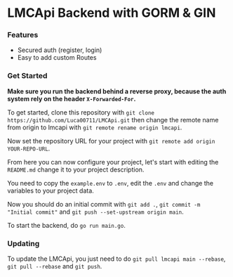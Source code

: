 # LMCApi Backend with GORM & GIN

### Features

- Secured auth (register, login)
- Easy to add custom Routes

### Get Started
**Make sure you run the backend behind a reverse proxy,
because the auth system rely on the header `X-Forwarded-For`.**

To get started,
clone this repository with `git clone https://github.com/Luca00711/LMCApi.git`
then change the remote name from origin to lmcapi with
`git remote rename origin lmcapi`.

Now set the repository URL for your project with
`git remote add origin YOUR-REPO-URL`.

From here you can now configure your project, let's start with
editing the `README.md` change it to your project description.

You need to copy the `example.env` to `.env`, edit the `.env`
and change the variables to your project data.

Now you should do an initial commit with `git add .`, `git commit -m "Initial commit"`
and `git push --set-upstream origin main`.

To start the backend, do `go run main.go`.

### Updating
To update the LMCApi, you just need to do `git pull lmcapi main --rebase`,  `git pull --rebase` and `git push`.